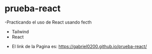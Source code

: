 # prueba-react
-Practicando el uso de React usando fecth 
  * Tailwind
  * React

- El link de la Pagina es: https://gabriel0200.github.io/prueba-react/
